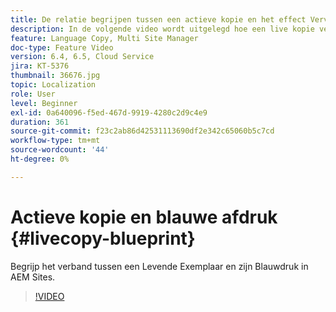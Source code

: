```yaml
---
title: De relatie begrijpen tussen een actieve kopie en het effect Vervagen
description: In de volgende video wordt uitgelegd hoe een live kopie verwant is aan de blauwdruk in AEM Sites.
feature: Language Copy, Multi Site Manager
doc-type: Feature Video
version: 6.4, 6.5, Cloud Service
jira: KT-5376
thumbnail: 36676.jpg
topic: Localization
role: User
level: Beginner
exl-id: 0a640096-f5ed-467d-9919-4280c2d9c4e9
duration: 361
source-git-commit: f23c2ab86d42531113690df2e342c65060b5c7cd
workflow-type: tm+mt
source-wordcount: '44'
ht-degree: 0%

---
```


# Actieve kopie en blauwe afdruk {#livecopy-blueprint}

Begrijp het verband tussen een Levende Exemplaar en zijn Blauwdruk in AEM Sites.

>[!VIDEO](https://video.tv.adobe.com/v/36676?quality=12&learn=on)
